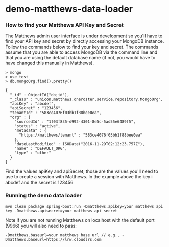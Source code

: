 # demo-matthews-data-loader

### How to find your Matthews API Key and Secret
The Matthews admin user interface is under development so you'll have to find your API key and secret by directly accessing your MongoDB instance. Follow the commands below to find your key and secret. The commands assume that you are able to access MongoDB via the command line and that you are using the default database name (if not, you would have to have changed this manually in Matthews).

```````````````````
> mongo
> use test
> db.mongoOrg.find().pretty()

{
  "_id" : ObjectId("objid"),
  "_class" : "unicon.matthews.oneroster.service.repository.MongoOrg",
  "apiKey" : "abcdef",
  "apiSecret" : "123456",
  "tenantId" : "583ce4076f03bb1f88bee0ea",
  "org" : {
    "sourcedId" : "1f03f835-d992-4301-8e5c-5ad55e6489f5",
    "status" : "active",
    "metadata" : {
      "https://matthews/tenant" : "583ce4076f03bb1f88bee0ea"
    },
    "dateLastModified" : ISODate("2016-11-29T02:12:23.757Z"),
    "name" : "DEFAULT_ORG",
    "type" : "other"
  }
}
```````````````````

Find the values apiKey and apiSecret, those are the values you'll need to use to create a session with Matthews. In the example above the key i abcdef and the secret is 123456

### Running the demo data loader
`````
mvn clean package spring-boot:run -Dmatthews.apikey=your matthews api key -Dmatthews.apisecret=your matthews api secret
`````

Note if you are not running Matthews on localhost with the default port (9966) you will also need to pass:

`````
-Dmatthews.baseurl=your matthews base url // e.g., -Dmatthews.baseurl=https://lrw.cloudlrs.com
`````